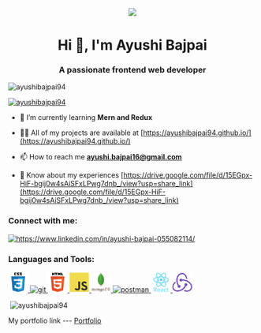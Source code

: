 <div id="header" align="center">
        <img src="https://camo.githubusercontent.com/d6ebdf0be8c981a367c8226b0c0554db04a3235f4018c75ad1951fd67be61cc4/68747470733a2f2f6a75736d61726b746563682e636f6d2f7075626c69632f612f696d616765732f70616765732f7765625f646576656c6f706d656e742e676966" width="50%"/>
      </div>



<h1 align="center">Hi 👋, I'm Ayushi Bajpai</h1>
<h3 align="center">A passionate frontend web developer</h3>

<p align="left"> <img src="https://komarev.com/ghpvc/?username=ayushibajpai94&label=Profile%20views&color=0e75b6&style=flat" alt="ayushibajpai94" /> </p>

<p align="left"> <a href="https://github.com/ryo-ma/github-profile-trophy"><img src="https://github-profile-trophy.vercel.app/?username=ayushibajpai94" alt="ayushibajpai94" /></a> </p>

- 🌱 I’m currently learning **Mern and Redux**

- 👨‍💻 All of my projects are available at [https://ayushibajpai94.github.io/](https://ayushibajpai94.github.io/)

- 📫 How to reach me **ayushi.bajpai16@gmail.com**

- 📄 Know about my experiences [https://drive.google.com/file/d/15EGpx-HiF-bgij0w4sAiSFxLPwg7dnb_/view?usp=share_link](https://drive.google.com/file/d/15EGpx-HiF-bgij0w4sAiSFxLPwg7dnb_/view?usp=share_link)

<h3 align="left">Connect with me:</h3>
<p align="left">
<a href="https://linkedin.com/in/https://www.linkedin.com/in/ayushi-bajpai-055082114/" target="blank"><img align="center" src="https://raw.githubusercontent.com/rahuldkjain/github-profile-readme-generator/master/src/images/icons/Social/linked-in-alt.svg" alt="https://www.linkedin.com/in/ayushi-bajpai-055082114/" height="30" width="40" /></a>
</p>

<h3 align="left">Languages and Tools:</h3>
<p align="left"> <a href="https://www.w3schools.com/css/" target="_blank" rel="noreferrer"> <img src="https://raw.githubusercontent.com/devicons/devicon/master/icons/css3/css3-original-wordmark.svg" alt="css3" width="40" height="40"/> </a> <a href="https://git-scm.com/" target="_blank" rel="noreferrer"> <img src="https://www.vectorlogo.zone/logos/git-scm/git-scm-icon.svg" alt="git" width="40" height="40"/> </a> <a href="https://www.w3.org/html/" target="_blank" rel="noreferrer"> <img src="https://raw.githubusercontent.com/devicons/devicon/master/icons/html5/html5-original-wordmark.svg" alt="html5" width="40" height="40"/> </a> <a href="https://developer.mozilla.org/en-US/docs/Web/JavaScript" target="_blank" rel="noreferrer"> <img src="https://raw.githubusercontent.com/devicons/devicon/master/icons/javascript/javascript-original.svg" alt="javascript" width="40" height="40"/> </a> <a href="https://www.mongodb.com/" target="_blank" rel="noreferrer"> <img src="https://raw.githubusercontent.com/devicons/devicon/master/icons/mongodb/mongodb-original-wordmark.svg" alt="mongodb" width="40" height="40"/> </a> <a href="https://postman.com" target="_blank" rel="noreferrer"> <img src="https://www.vectorlogo.zone/logos/getpostman/getpostman-icon.svg" alt="postman" width="40" height="40"/> </a> <a href="https://reactjs.org/" target="_blank" rel="noreferrer"> <img src="https://raw.githubusercontent.com/devicons/devicon/master/icons/react/react-original-wordmark.svg" alt="react" width="40" height="40"/> </a> <a href="https://redux.js.org" target="_blank" rel="noreferrer"> <img src="https://raw.githubusercontent.com/devicons/devicon/master/icons/redux/redux-original.svg" alt="redux" width="40" height="40"/> </a> </p>

<p>&nbsp;<img align="center" src="https://github-readme-stats.vercel.app/api?username=ayushibajpai94&show_icons=true&locale=en" alt="ayushibajpai94" /></p>



My portfolio link --- [Portfolio](https://ayushibajpai94.github.io/)
